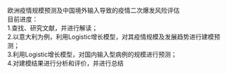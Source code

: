 欧洲疫情规模预测及中国境外输入导致的疫情二次爆发风险评估<br />
目前进度：<br />
1.查找、研究文献，并进行解读；<br />
2.以意大利为例，利用Logistic增长模型，对其疫情规模及发展趋势进行建模预测；<br />
3.利用Logistic增长模型，对国内输入型病例的规模进行预测；<br />
4.对建模结果进行分析和评价，并进行总结<br />

